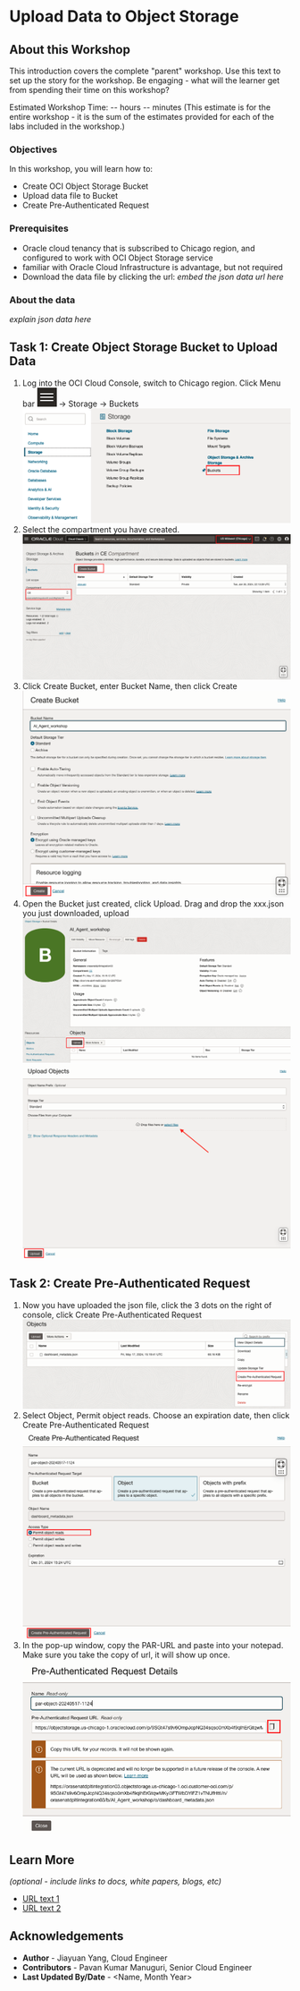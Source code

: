 # Upload Data to Object Storage

## About this Workshop

This introduction covers the complete "parent" workshop. Use this text to set up the story for the workshop. Be engaging - what will the learner get from spending their time on this workshop?

Estimated Workshop Time: -- hours -- minutes (This estimate is for the entire workshop - it is the sum of the estimates provided for each of the labs included in the workshop.)


### Objectives

In this workshop, you will learn how to:
* Create OCI Object Storage Bucket
* Upload data file to Bucket
* Create Pre-Authenticated Request


### Prerequisites

* Oracle cloud tenancy that is subscribed to Chicago region, and configured to work with OCI Object Storage service
* familiar with Oracle Cloud Infrastructure is advantage, but not required
* Download the data file by clicking the url: *embed the json data url here*

### About the data
*explain json data here*

## Task 1: Create Object Storage Bucket to Upload Data
1. Log into the OCI Cloud Console, switch to Chicago region. Click Menu bar ![menu_bar](./images/menu_bar.png ) -> Storage -> Buckets
![oci_console](./images/oci_console.png )
2. Select the compartment you have created. 
![create_bucket](./images/object_storage_console.png )
3. Click Create Bucket, enter Bucket Name, then click Create
![create_bucket](./images/create_bucket.png )
4. Open the Bucket just created, click Upload. Drag and drop the xxx.json you just downloaded, upload
![upload_file](./images/upload1.png )
![upload_file](./images/upload2.png )
## Task 2: Create Pre-Authenticated Request
1. Now you have uploaded the json file, click the 3 dots on the right of console, click Create Pre-Authenticated Request
![create_par](./images/create_par1.png )
2. Select Object, Permit object reads. Choose an expiration date, then click Create Pre-Authenticated Request
![create_par](./images/create_par2.png )
3. In the pop-up window, copy the PAR-URL and paste into your notepad. Make sure you take the copy of url, it will show up once.
![create_par](./images/get_par_url.png )




## Learn More

*(optional - include links to docs, white papers, blogs, etc)*

* [URL text 1](http://docs.oracle.com)
* [URL text 2](http://docs.oracle.com)

## Acknowledgements
* **Author** - Jiayuan Yang, Cloud Engineer 
* **Contributors** -  Pavan Kumar Manuguri, Senior Cloud Engineer
* **Last Updated By/Date** - <Name, Month Year>
